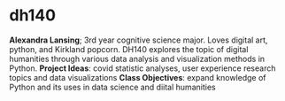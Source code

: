 # dh140
**Alexandra Lansing**; 3rd year cognitive science major. Loves digital art, python, and Kirkland popcorn.
DH140 explores the topic of digital humanities through various data analysis and visualization methods in Python.
**Project Ideas**: covid statistic analyses, user experience research topics and data visualizations
**Class Objectives**: expand knowledge of Python and its uses in data science and diital humanities

